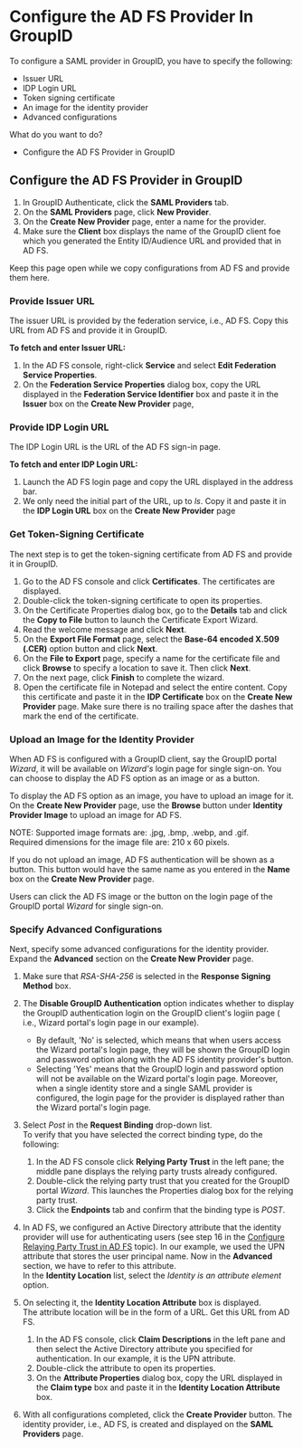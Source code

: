 # Configure the AD FS Provider In GroupID

To configure a SAML provider in GroupID, you have to specify the following:

- Issuer URL
- IDP Login URL
- Token signing certificate
- An image for the identity provider
- Advanced configurations

What do you want to do?

- Configure the AD FS Provider in GroupID

## Configure the AD FS Provider in GroupID

1. In GroupID Authenticate, click the **SAML Providers** tab.
2. On the **SAML Providers** page, click **New Provider**.
3. On the **Create New Provider** page, enter a name for the provider.
4. Make sure the **Client** box displays the name of the GroupID client foe which you generated the
   Entity ID/Audience URL and provided that in AD FS.

Keep this page open while we copy configurations from AD FS and provide them here.

### Provide Issuer URL

The issuer URL is provided by the federation service, i.e., AD FS. Copy this URL from AD FS and
provide it in GroupID.

**To fetch and enter Issuer URL:**

1. In the AD FS console, right-click **Service** and select **Edit Federation Service Properties**.
2. On the **Federation Service Properties** dialog box, copy the URL displayed in the **Federation
   Service Identifier** box and paste it in the **Issuer** box on the **Create New Provider** page,

### Provide IDP Login URL

The IDP Login URL is the URL of the AD FS sign-in page.

**To fetch and enter IDP Login URL:**

1. Launch the AD FS login page and copy the URL displayed in the address bar.
2. We only need the initial part of the URL, up to _ls_. Copy it and paste it in the **IDP Login
   URL** box on the **Create New Provider** page

### Get Token-Signing Certificate

The next step is to get the token-signing certificate from AD FS and provide it in GroupID.

1. Go to the AD FS console and click **Certificates**. The certificates are displayed.
2. Double-click the token-signing certificate to open its properties.
3. On the Certificate Properties dialog box, go to the **Details** tab and click the **Copy to
   File** button to launch the Certificate Export Wizard.
4. Read the welcome message and click **Next**.
5. On the **Export File Format** page, select the **Base-64 encoded X.509 (.CER)** option button and
   click **Next**.
6. On the **File to Export** page, specify a name for the certificate file and click **Browse** to
   specify a location to save it. Then click **Next**.
7. On the next page, click **Finish** to complete the wizard.
8. Open the certificate file in Notepad and select the entire content. Copy this certificate and
   paste it in the **IDP Certificate** box on the **Create New Provider** page. Make sure there is
   no trailing space after the dashes that mark the end of the certificate.

### Upload an Image for the Identity Provider

When AD FS is configured with a GroupID client, say the GroupID portal _Wizard_, it will be
available on _Wizard's_ login page for single sign-on. You can choose to display the AD FS option as
an image or as a button.

To display the AD FS option as an image, you have to upload an image for it. On the **Create New
Provider** page, use the **Browse** button under **Identity Provider Image** to upload an image for
AD FS.

NOTE: Supported image formats are: .jpg, .bmp, .webp, and .gif.  
Required dimensions for the image file are: 210 x 60 pixels.

If you do not upload an image, AD FS authentication will be shown as a button. This button would
have the same name as you entered in the **Name** box on the **Create New Provider** page.

Users can click the AD FS image or the button on the login page of the GroupID portal _Wizard_ for
single sign-on.

### Specify Advanced Configurations

Next, specify some advanced configurations for the identity provider. Expand the **Advanced**
section on the **Create New Provider** page.

1. Make sure that _RSA-SHA-256_ is selected in the **Response Signing Method** box.
2. The **Disable GroupID Authentication** option indicates whether to display the GroupID
   authentication login on the GroupID client's logiin page ( i.e., Wizard portal's login page in
   our example).

   - By default, 'No' is selected, which means that when users access the Wizard portal's login
     page, they will be shown the GroupID login and password option along with the AD FS identity
     provider's button.
   - Selecting 'Yes' means that the GroupID login and password option will not be available on the
     Wizard portal's login page. Moreover, when a single identity store and a single SAML provider
     is configured, the login page for the provider is displayed rather than the Wizard portal's
     login page.

3. Select _Post_ in the **Request Binding** drop-down list.  
   To verify that you have selected the correct binding type, do the following:

   1. In the AD FS console click **Relying Party Trust** in the left pane; the middle pane displays
      the relying party trusts already configured.
   2. Double-click the relying party trust that you created for the GroupID portal _Wizard_. This
      launches the Properties dialog box for the relying party trust.
   3. Click the **Endpoints** tab and confirm that the binding type is _POST_.

4. In AD FS, we configured an Active Directory attribute that the identity provider will use for
   authenticating users (see step 16 in the
   [Configure Relaying Party Trust in AD FS](/docs/directorymanager/11.0/directorymanager/authenticate/asserviceprovider/adfs/configurerelayingpartytrust.md)
   topic). In our example, we used the UPN attribute that stores the user principal name. Now in the
   **Advanced** section, we have to refer to this attribute.  
   In the **Identity Location** list, select the _Identity is an attribute element_ option.
5. On selecting it, the **Identity Location Attribute** box is displayed.  
   The attribute location will be in the form of a URL. Get this URL from AD FS.

   1. In the AD FS console, click **Claim Descriptions** in the left pane and then select the
      Active Directory attribute you specified for authentication. In our example, it is the UPN
      attribute.
   2. Double-click the attribute to open its properties.
   3. On the **Attribute Properties** dialog box, copy the URL displayed in the **Claim type** box
      and paste it in the **Identity Location Attribute** box.

6. With all configurations completed, click the **Create Provider** button. The identity provider,
   i.e., AD FS, is created and displayed on the **SAML Providers** page.
